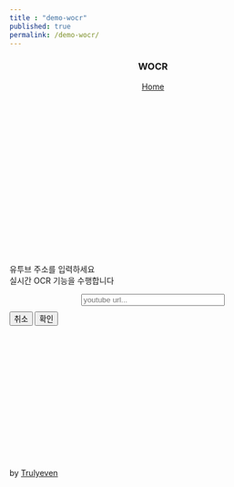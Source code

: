```yaml
---
title : "demo-wocr"
published: true
permalink: /demo-wocr/
---
```


<head>
    <link href="https://cdn.jsdelivr.net/npm/bootstrap@5.2.3/dist/css/bootstrap.min.css" rel="stylesheet" integrity="sha384-rbsA2VBKQhggwzxH7pPCaAqO46MgnOM80zW1RWuH61DGLwZJEdK2Kadq2F9CUG65" crossorigin="anonymous">
    <script src="https://cdn.jsdelivr.net/npm/bootstrap@5.2.3/dist/js/bootstrap.bundle.min.js" integrity="sha384-kenU1KFdBIe4zVF0s0G1M5b4hcpxyD9F7jL+jjXkk+Q2h455rYXK/7HAuoJl+0I4" crossorigin="anonymous"></script>
	<script
        src="https://code.jquery.com/jquery-3.7.0.min.js"
        integrity="sha256-2Pmvv0kuTBOenSvLm6bvfBSSHrUJ+3A7x6P5Ebd07/g="
        crossorigin="anonymous"></script>
    <script>
        // input 유튜브 주소 유효성 검사
    document.addEventListener('DOMContentLoaded', function() {
    const input = document.getElementById('url');
    const submitButton = document.getElementById('submit');
    const inputalert = document.getElementById('inputalert');
    input.addEventListener('input', function() {
      const inputValue = input.value;
      const pattern = /(?:watch\?v=|\/videos\/|embed\/|youtu.be\/|\/v\/|\/e\/|watch\?v%3D|watch\?feature=player_embedded&v=|%2Fvideos%2F|embed%\u200C\u200B2F|youtu.be%2F|%2Fv%2F)([^#\&\?\n]*)/;
      const matchResult = inputValue.match(pattern);
      const videoCode = matchResult ? matchResult[1] : '';
      if (videoCode === null || videoCode === '') {
        submitButton.disabled = true;
        inputalert.hidden = false;
    } else {
        submitButton.disabled = false;
        inputalert.hidden = true;
      }
    });
  });
    </script>
    <style>
        div {
            margin-bottom: 250px;
        }
        input {
            margin-bottom: 10px;
        }
        body {
            overflow:hidden;
        }
        .blinking{
        -webkit-animation:blink 1.5s ease-in-out infinite alternate;
        -moz-animation:blink 1.5s ease-in-out infinite alternate;
        animation:blink 1.5s ease-in-out infinite alternate;
        }
        @-webkit-keyframes blink{
        0% {opacity:0;}
        100% {opacity:1;}
        }
        @-moz-keyframes blink{
        0% {opacity:0;}
        100% {opacity:1;}
        }
        @keyframes blink{
        0% {opacity:0;}
        100% {opacity:1;}
        }
        .bd-placeholder-img {
        font-size: 1.125rem;
        text-anchor: middle;
        -webkit-user-select: none;
        -moz-user-select: none;
        user-select: none;
        }
        @media (min-width: 768px) {
        .bd-placeholder-img-lg {
            font-size: 3.5rem;
        }
        }
        .b-example-divider {
        height: 3rem;
        background-color: rgba(0, 0, 0, .1);
        border: solid rgba(0, 0, 0, .15);
        border-width: 1px 0;
        box-shadow: inset 0 .5em 1.5em rgba(0, 0, 0, .1), inset 0 .125em .5em rgba(0, 0, 0, .15);
        }
        .b-example-vr {
        flex-shrink: 0;
        width: 1.5rem;
        height: 100vh;
        }
        .bi {
        vertical-align: -.125em;
        fill: currentColor;
        }
        .nav-scroller {
        position: relative;
        z-index: 2;
        height: 2.75rem;
        overflow-y: hidden;
        }
        .nav-scroller .nav {
        display: flex;
        flex-wrap: nowrap;
        padding-bottom: 1rem;
        margin-top: -1px;
        overflow-x: auto;
        text-align: center;
        white-space: nowrap;
        -webkit-overflow-scrolling: touch;
        }
    </style>
    <meta charset="UTF-8">
    <title>WOCR</title>
</head>
<body class="d-flex h-100 text-center text-bg-dark">
    <div class="cover-container d-flex w-100 h-100 p-3 mx-auto flex-column">
        <header class="mb-auto">
            <div>
                <h3 class="float-md-start mb-0">WOCR</h3>
                <nav class="nav nav-masthead justify-content-center float-md-end">
                    <a class="nav-link fw-bold py-1 px-0 active" aria-current="page" href="#">Home</a>
                </nav>
            </div>
        </header>
        <main class="px-3">
            <h1 class="blinking">Web OCR</h1>
            <p class="lead text-primary">유투브 주소를 입력하세요 <br> 실시간 OCR 기능을 수행합니다</p>
            <form action="#" method="post">
                    <input type="text" id="url" name="url" required class="form-control form-control-dark text-bg-dark" placeholder="youtube url..." aria-label="Search" style="width: 50%; margin-left: 25%;">
                <div class="text-center">
                    <p id="inputalert" class="text-danger" hidden>유효한 유튜브 주소를 입력하세요</p>
                    <button type="reset" class="btn btn-outline-light me-2">취소</button>
                    <button id="submit" type="submit" class="btn btn-primary">확인</button>
                </div>      
            </form>
        </main>
        <footer class="mt-auto text-white-50">
            <p>by 
                <a href="https://github.com/trulyeven" class="text-white">Trulyeven</a>
            </p>
        </footer>
    </div>
</body>

